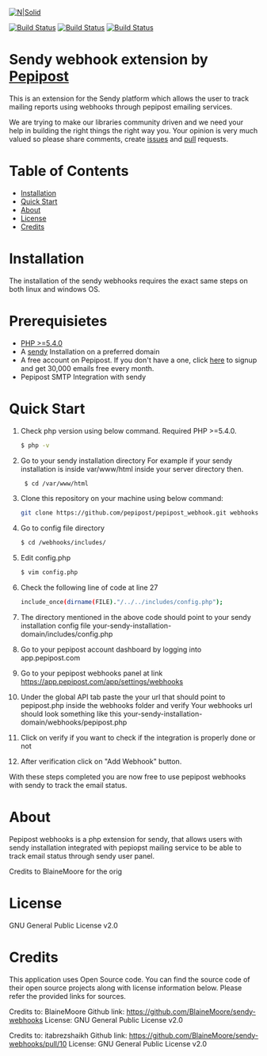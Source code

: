 [![N|Solid](https://camo.githubusercontent.com/229d5a801bc32845251f6df372b47f0ef61cd3e3/68747470733a2f2f70657069706f73742e636f6d2f77702d636f6e74656e742f75706c6f6164732f323031372f30372f505f4c4f474f2e706e67)](https://nodesource.com/products/nsolid)

[![Build Status](https://camo.githubusercontent.com/273b9129e7bb4dee23056cfea466054b6104b19a/68747470733a2f2f696d672e736869656c64732e696f2f7061636b61676973742f7068702d762f70657069706f73742f70657069706f73742d73646b2d7068702e7376673f7374796c653d666c61742d737175617265)](https://packagist.org/packages/pepipost/pepipost-sdk-php) [![Build Status](https://camo.githubusercontent.com/d95ea41d77480203395b62baa2979c7b83e26114/68747470733a2f2f696d672e736869656c64732e696f2f7061636b61676973742f6c2f70657069706f73742f70657069706f73742d73646b2d7068702e737667)](https://packagist.org/packages/pepipost/pepipost-sdk-php) [![Build Status](https://camo.githubusercontent.com/b52da95112b380731b1864a6f985718fce5822ba/68747470733a2f2f696d672e736869656c64732e696f2f747769747465722f666f6c6c6f772f706570695f706f73742e7376673f7374796c653d736f6369616c266c6162656c3d466f6c6c6f77)](https://twitter.com/pepi_post)

# Sendy webhook extension by [Pepipost](https://twitter.com/pepi_post)
This is an extension for the Sendy platform which allows the user to track mailing reports using webhooks through pepipost emailing services.

We are trying to make our libraries community driven and we need your help in building the right things the right way you. Your opinion is very much valued so please share comments, create [issues](#) and [pull](#) requests.

# Table of Contents
  - [Installation](#Installation)
  - [Quick Start](#Quick-Start)
  - [About](#About)
  - [License](#License)
  - [Credits](#Credits)

# Installation
The installation of the sendy webhooks requires the exact same steps on both linux and windows OS.

# Prerequisietes
  - [PHP >=5.4.0](http://php.net/manual/en/install.php)
  - A [sendy](https://sendy.co/) Installation on a preferred domain
  - A free account on Pepipost. If you don't have a one, click [here](https://app.pepipost.com/index.php/signup/registeruser?utm_campaign=GitHubSDK&utm_medium=GithubSDK&utm_source=GithubSDK) to signup and get 30,000 emails free every month.
  - Pepipost SMTP Integration with sendy

# Quick Start
1. Check php version using below command. Required PHP >=5.4.0.
    ```sh
    $ php -v
    ```
2. Go to your sendy installation directory
    For example if your sendy installation is inside var/www/html inside your server directory then.
    ```sh
     $ cd /var/www/html
    ```
2. Clone this repository on your machine using below command:
    ```sh
    git clone https://github.com/pepipost/pepipost_webhook.git webhooks
    ```
3. Go to config file directory
    ```sh
    $ cd /webhooks/includes/
    ```
4. Edit config.php
    ```sh
    $ vim config.php
    ```    
5. Check the following line of code at line 27
    ```sh
    include_once(dirname(FILE)."/../../includes/config.php");
    ```  
6. The directory mentioned in the above code should point to your sendy installation config file 
    your-sendy-installation-domain/includes/config.php

7. Go to your pepipost account dashboard by logging into 
    app.pepipost.com

8. Go to your pepipost webhooks panel at link 
    https://app.pepipost.com/app/settings/webhooks

9. Under the global API tab paste the your url that should point to pepipost.php inside the webhooks folder and verify
    Your webhooks url should look something like this
    your-sendy-installation-domain/webhooks/pepipost.php

10. Click on verify if you want to check if the integration is properly done or not

11. After verification click on "Add Webhook" button.

With these steps completed you are now free to use pepipost webhooks with sendy to track the email status.

# About
Pepipost webhooks is a php extension for sendy, that allows users with sendy installation integrated with pepiopst mailing service to be able to track email status through sendy user panel.

Credits to BlaineMoore for the orig

# License
GNU General Public License v2.0

# Credits
This application uses Open Source code. You can find the source code of their open source projects along with license information below. Please refer the provided links for sources.

Credits to: BlaineMoore
Github link: https://github.com/BlaineMoore/sendy-webhooks
License: GNU General Public License v2.0

Credits to: itabrezshaikh 
Github link: https://github.com/BlaineMoore/sendy-webhooks/pull/10
License: GNU General Public License v2.0


